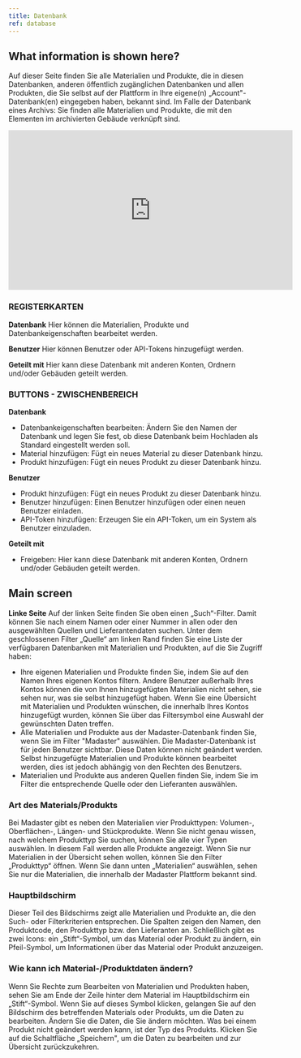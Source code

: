 ```yaml
---
title: Datenbank
ref: database
---
```


## What information is shown here?
Auf dieser Seite finden Sie alle Materialien und Produkte, die in diesen Datenbanken, anderen öffentlich zugänglichen Datenbanken und allen Produkten, die Sie selbst auf der Plattform in Ihre eigene(n) „Account"-Datenbank(en) eingegeben haben, bekannt sind. Im Falle der Datenbank eines Archivs: 
Sie finden alle Materialien und Produkte, die mit den Elementen im archivierten Gebäude verknüpft sind.

<iframe width="560" height="315" src="https://www.youtube.com/watch?v=-cTiGd0j7JE&list=PLS17hWTtwLRTR64FSGzFuCeP7pB3Xlr_y" title="YouTube video player" frameborder="0" allow="accelerometer; autoplay; clipboard-write; encrypted-media; gyroscope; picture-in-picture" allowfullscreen></iframe>

### REGISTERKARTEN ###
**Datenbank**
Hier können die Materialien, Produkte und Datenbankeigenschaften bearbeitet werden.

**Benutzer** 
Hier können Benutzer oder API-Tokens hinzugefügt werden.

**Geteilt mit**
Hier kann diese Datenbank mit anderen Konten, Ordnern und/oder Gebäuden geteilt werden.

### BUTTONS - ZWISCHENBEREICH ###
**Datenbank**
- Datenbankeigenschaften bearbeiten: Ändern Sie den Namen der Datenbank und legen Sie fest, ob diese Datenbank beim Hochladen als Standard eingestellt werden soll.
- Material hinzufügen: Fügt ein neues Material zu dieser Datenbank hinzu.
- Produkt hinzufügen: Fügt ein neues Produkt zu dieser Datenbank hinzu.

**Benutzer**
- Produkt hinzufügen: Fügt ein neues Produkt zu dieser Datenbank hinzu.
- Benutzer hinzufügen: Einen Benutzer hinzufügen oder einen neuen Benutzer einladen.
- API-Token hinzufügen: Erzeugen Sie ein API-Token, um ein System als Benutzer einzuladen.

**Geteilt mit**
- Freigeben: Hier kann diese Datenbank mit anderen Konten, Ordnern und/oder Gebäuden geteilt werden.

## Main screen

**Linke Seite**
Auf der linken Seite finden Sie oben einen „Such“-Filter. Damit können Sie nach einem Namen oder einer Nummer in allen oder den ausgewählten Quellen und Lieferantendaten suchen.
Unter dem geschlossenen Filter „Quelle“ am linken Rand finden Sie eine Liste der verfügbaren Datenbanken mit Materialien und Produkten, auf die Sie Zugriff haben:
- Ihre eigenen Materialien und Produkte finden Sie, indem Sie auf den Namen Ihres eigenen Kontos filtern. Andere Benutzer außerhalb Ihres Kontos können die von Ihnen hinzugefügten Materialien nicht sehen, sie sehen nur, was sie selbst hinzugefügt haben. Wenn Sie eine Übersicht mit Materialien und Produkten wünschen, die innerhalb Ihres Kontos hinzugefügt wurden, können Sie über das Filtersymbol eine Auswahl der gewünschten Daten treffen.
- Alle Materialien und Produkte aus der Madaster-Datenbank finden Sie, wenn Sie im Filter "Madaster" auswählen. Die Madaster-Datenbank ist für jeden Benutzer sichtbar. Diese Daten können nicht geändert werden. Selbst hinzugefügte Materialien und Produkte können bearbeitet werden, dies ist jedoch abhängig von den Rechten des Benutzers.
- Materialien und Produkte aus anderen Quellen finden Sie, indem Sie im Filter die entsprechende Quelle oder den Lieferanten auswählen.

### Art des Materials/Produkts ###
Bei Madaster gibt es neben den Materialien vier Produkttypen: Volumen-, Oberflächen-, Längen- und Stückprodukte. Wenn Sie nicht genau wissen, nach welchem Produkttyp Sie suchen, können Sie alle vier Typen auswählen. In diesem Fall werden alle Produkte angezeigt. Wenn Sie nur Materialien in der Übersicht sehen wollen, können Sie den Filter „Produkttyp“ öffnen. Wenn Sie dann unten „Materialien“ auswählen, sehen Sie nur die Materialien, die innerhalb der Madaster Plattform bekannt sind.

### Hauptbildschirm ###
Dieser Teil des Bildschirms zeigt alle Materialien und Produkte an, die den Such- oder Filterkriterien entsprechen. Die Spalten zeigen den Namen, den Produktcode, den Produkttyp bzw. den Lieferanten an. Schließlich gibt es zwei Icons: ein „Stift“-Symbol, um das Material oder Produkt zu ändern, ein Pfeil-Symbol, um Informationen über das Material oder Produkt anzuzeigen.

### Wie kann ich Material-/Produktdaten ändern? ###
Wenn Sie Rechte zum Bearbeiten von Materialien und Produkten haben, sehen Sie am Ende der Zeile hinter dem Material im Hauptbildschirm ein „Stift“-Symbol. Wenn Sie auf dieses Symbol klicken, gelangen Sie auf den Bildschirm des betreffenden Materials oder Produkts, um die Daten zu bearbeiten. Ändern Sie die Daten, die Sie ändern möchten. Was bei einem Produkt nicht geändert werden kann, ist der Typ des Produkts. Klicken Sie auf die Schaltfläche „Speichern", um die Daten zu bearbeiten und zur Übersicht zurückzukehren.
